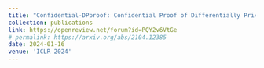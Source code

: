 ```yaml
---
title: "Confidential-DPproof: Confidential Proof of Differentially Private Training"
collection: publications
link: https://openreview.net/forum?id=PQY2v6VtGe
# permalink: https://arxiv.org/abs/2104.12385
date: 2024-01-16
venue: 'ICLR 2024'
---
```


